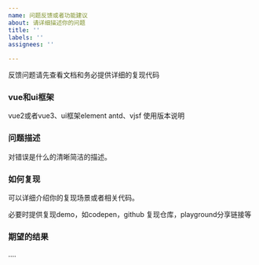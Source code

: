 ```yaml
---
name: 问题反馈或者功能建议
about: 请详细描述你的问题
title: ''
labels: ''
assignees: ''

---
```


反馈问题请先查看文档和务必提供详细的复现代码

### vue和ui框架
vue2或者vue3、ui框架element antd、vjsf 使用版本说明

###  问题描述
对错误是什么的清晰简洁的描述。

### 如何复现
可以详细介绍你的复现场景或者相关代码。

必要时提供复现demo，如codepen，github 复现仓库，playground分享链接等

### 期望的结果
....
